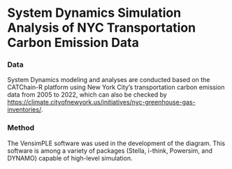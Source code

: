 # System Dynamics Simulation Analysis of NYC Transportation Carbon Emission Data
### Data
System Dynamics modeling and analyses are conducted based on the CATChain-R platform using New York City’s transportation carbon emission data from 2005 to 2022, which can also be checked by https://climate.cityofnewyork.us/initiatives/nyc-greenhouse-gas-inventories/.

### Method
The VensimPLE software was used in the development of the diagram. This software is among a variety of packages (Stella, i-think, Powersim, and DYNAMO) capable of high-level simulation.





